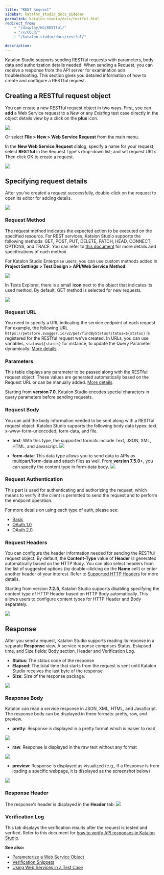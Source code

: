 ```yaml
---
title: "REST Request"
sidebar: katalon_studio_docs_sidebar
permalink: katalon-studio/docs/restful.html
redirect_from:
    - "/display/KD/RESTful/"
    - "/x/CQLR/"
    - "/katalon-studio/docs/restful/"

description:
---
```


Katalon Studio supports sending RESTful requests with parameters, body data and authorization details needed. When sending a Request, you can receive a response from the API server for examination adn troubleshooting. This section gives you detailed information of how to create and configure a RESTful request.

## Creating a RESTful request object

You can create a new RESTful request object in two ways. First, you can **add** a Web Service request to a _New_ or any _Existing_ test case directly in the object details view by a click on the **plus** icon.

![](https://github.com/katalon-studio/docs-images/raw/master/katalon-studio/docs/soap-request/Screen-Shot-2018-09-20-at-5.06.42-PM.png)

Or select **File > New > Web Service Request** from the main menu.

In the **New Web Service Request** dialog, specify a name for your request; select **RESTful** in the Request Type's drop-down list; and set request URLs. Then click OK to create a request.

![](https://github.com/katalon-studio/docs-images/raw/master/katalon-studio/docs/restful-web-services/image2018-4-1-183A113A47.png)

## Specifying request details

After you've created a request successfully, double-click on the request to open its editor for adding details.

![](https://github.com/katalon-studio/docs-images/raw/master/katalon-studio/docs/restful-web-services/Screen-Shot-2018-09-20-at-4.44.23-PM.png)

### Request Method

The request method indicates the expected action to be executed on the specified resource. For REST services, Katalon Studio supports the following methods: GET, POST, PUT, DELETE, PATCH, HEAD, CONNECT, OPTIONS, and TRACE. You can refer to [this document](https://restfulapi.net/http-methods/) for more details and specifications of each method.

For Katalon Studio Enterprise users, you can use custom methods added in  **Project Settings > Test Design > API/Web Service Method**. 

![](https://github.com/katalon-studio/docs-images/raw/master/katalon-studio/new/version-510/custAPI.png)

In Tests Explorer, there is a small **icon** next to the object that indicates its used method. By default, GET method is selected for new requests.

![](https://github.com/katalon-studio/docs-images/raw/master/katalon-studio/docs/restful-web-services/image2018-4-1-183A353A21.png)

### Request URL

You need to specify a URL indicating the service endpoint of each request. For example, the following URL `https://petstore.swagger.io/v2/pet/findByStatus?status=${status}` is registered for the RESTful request we've created. In URLs, you can use variables, `status=${status}` for instance, to update the Query Parameter dynamically. [More details](https://docs.katalon.com/katalon-studio/docs/parameterize-a-web-service-object.html).

### Parameters

This table displays any parameter to be passed along with the RESTful request object. These values are generated automatically based on the Request URL or can be manually added. [More details](https://docs.katalon.com/katalon-studio/docs/parameterize-a-web-service-object.html).

Starting from **version 7.0**, Katalon Studio encodes special characters in query parameters before sending requests.

### Request Body

You can add the body information needed to be sent along with a RESTful request object. Katalon Studio supports the following body data types: text, x-www-form-urlencoded, form-data, and file.

* **text**: With this type, the supported formats include Text, JSON, XML, HTML, and Javascript.
   <img src="https://github.com/katalon-studio/docs-images/raw/master/katalon-studio/docs/restful-web-services/image2018-9-5-143A263A6.png">

* **form-data**: This data type allows you to send data to APIs as multipart/form-data and attach files as well. From **version 7.5.0+**, you can specify the content type in form-data body.
   <img src="https://github.com/katalon-studio/docs-images/raw/master/katalon-studio/docs/restful-web-services/form-data.png">

### Request Authentication

This part is used for authenticating and authorizing the request, which means to verify if the client is permitted to send the request and to perform the endpoint operation.

For more details on using each type of auth, please see:

* [Basic](https://docs.katalon.com/katalon-studio/docs/authorization-basic.html)
* [OAuth 1.0](https://docs.katalon.com/katalon-studio/docs/authorization-oauth1.html)
* [OAuth 2.0](https://docs.katalon.com/katalon-studio/docs/authorization-oauth2.html)

### Request Headers

You can configure the header information needed for sending the RESTful request object. By default, the **Content-Type** value of **Header** is generated automatically based on the HTTP Body. You can also select headers from the list of suggested options (by double-clicking on the **Name** cell) or enter another header of your interest. Refer to [Supported HTTP Headers](https://developer.mozilla.org/en-US/docs/Web/HTTP/Headers) for more details.

Starting from version **7.2.5**, Katalon Studio supports disabling specifying the content type of HTTP Header based on HTTP Body automatically. This allows users to configure content types for HTTP Header and Body separately.

<img src="https://github.com/katalon-studio/docs-images/raw/master/katalon-studio/docs/restful/auto-update.png" width="" height="">

## Response

After you send a request, Katalon Studio supports reading its reponse in a separate **Response** view. A service reponse comprises Status, Eslapsed time, and Size fields; Body section, Header and Verification Log.

* **Status**: The status code of the response
* **Elapsed**: The total time that starts from the request is sent until Katalon Studio receives the last byte of the response
* **Size**: Size of the response package.

![](https://github.com/katalon-studio/docs-images/raw/master/katalon-studio/docs/restful-web-services/image2018-9-5-143A253A46.png)

### Response Body

Katalon can read a service response in JSON, XML, HTML, and JavaScript. The response body can be displayed in three formats: pretty, raw, and preview.

* **pretty**: Response is displayed in a pretty format which is easier to read
<img src="https://github.com/katalon-studio/docs-images/raw/master/katalon-studio/docs/restful-web-services/Screen-Shot-2018-04-10-at-17.23.21.png">

* **raw**: Response is displayed in the raw text without any format
<img src="https://github.com/katalon-studio/docs-images/raw/master/katalon-studio/docs/restful-web-services/image2018-9-5-143A253A6.png">

* **preview**: Response is displayed as visualized (e.g., If a Response is from loading a specific webpage, it is displayed as the screenshot below)
<img src="https://github.com/katalon-studio/docs-images/raw/master/katalon-studio/docs/restful-web-services/image2018-4-1-19_10_26.png">

### Response Header

The response's header is displayed in the **Header** tab:
![](https://github.com/katalon-studio/docs-images/raw/master/katalon-studio/docs/restful-web-services/image2018-9-5-143A243A48.png)

### Verification Log

This tab displays the verification results after the request is tested and verified. Refer to this document for [how to verify API responses in Katalon Studio](https://docs.katalon.com/katalon-studio/docs/verify-api-responses.html#verifying-rest-response-in-json-format).

**See also:**

* [Parameterize a Web Service Object](/display/KD/Parameterize+a+Web+Service+Object)
* [Verification Snippets](/display/KD/Verification+Snippets)
* [Using Web Services in a Test Case](/display/KD/Using+Web+Services+in+a+Test+Case)
